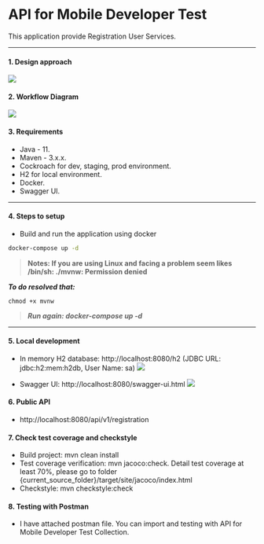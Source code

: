 # API for Mobile Developer Test

This application provide Registration User Services.

------------
#### 1. Design approach
![](https://github.com/peothach/Registration/blob/main/image/Design-Approach.png)

#### 2. Workflow Diagram
![](https://github.com/peothach/Registration/blob/main/image/Workflow-Diagram.png)

#### 3.  Requirements
- Java - 11.
- Maven - 3.x.x.
- Cockroach for dev, staging, prod environment.
- H2 for local environment.
- Docker.
- Swagger UI.

------------


#### 4. Steps to setup
- Build and run the application using docker

```bash
docker-compose up -d
```

> **Notes: If you are using Linux and facing a problem seem likes  /bin/sh: ./mvnw: Permission denied**

***To do resolved that:***

    chmod +x mvnw

> ***Run again: docker-compose up -d***

------------
#### 5. Local development
-  In memory H2 database: http://localhost:8080/h2 (JDBC URL: jdbc:h2:mem:h2db, User Name: sa)
![](https://github.com/peothach/Registration/blob/main/image/H2-DB.png)

- Swagger UI: http://localhost:8080/swagger-ui.html
![](https://github.com/peothach/Registration/blob/main/image/Swagger.png)

#### 6. Public API

- http://localhost:8080/api/v1/registration

#### 7. Check test coverage and checkstyle
- Build project: mvn clean install
- Test coverage verification: mvn jacoco:check. Detail test coverage at least 70%, please go to folder {current_source_folder}/target/site/jacoco/index.html
- Checkstyle: mvn checkstyle:check

#### 8. Testing with Postman
-  I have attached postman file. You can import and testing with API for Mobile Developer Test Collection.
